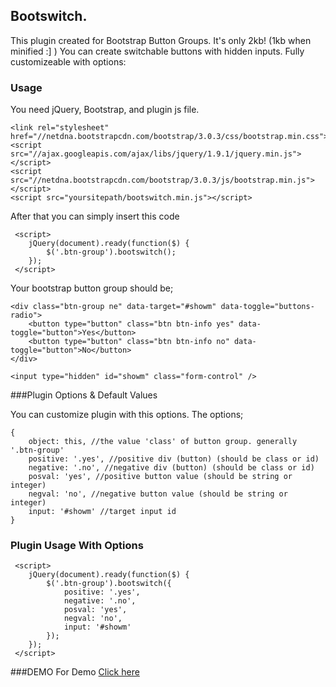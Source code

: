 ## Bootswitch.
This plugin created for Bootstrap Button Groups. It's only 2kb! (1kb when minified :] ) You can create switchable buttons with hidden inputs. Fully customizeable with options:

### Usage
You need jQuery, Bootstrap, and plugin js file.

```
<link rel="stylesheet" href="//netdna.bootstrapcdn.com/bootstrap/3.0.3/css/bootstrap.min.css">
<script src="//ajax.googleapis.com/ajax/libs/jquery/1.9.1/jquery.min.js"></script>
<script src="//netdna.bootstrapcdn.com/bootstrap/3.0.3/js/bootstrap.min.js"></script>
<script src="yoursitepath/bootswitch.min.js"></script>
```
After that you can simply insert this code

```
 <script>
 	jQuery(document).ready(function($) {
 		$('.btn-group').bootswitch();	
 	});
 </script>
```
Your bootstrap button group should be;
```
<div class="btn-group ne" data-target="#showm" data-toggle="buttons-radio">
	<button type="button" class="btn btn-info yes" data-toggle="button">Yes</button>
	<button type="button" class="btn btn-info no" data-toggle="button">No</button>
</div>

<input type="hidden" id="showm" class="form-control" />
```

###Plugin Options & Default Values

You can customize plugin with this options. The options;
```
{
	object: this, //the value 'class' of button group. generally '.btn-group'
	positive: '.yes', //positive div (button) (should be class or id)
	negative: '.no', //negative div (button) (should be class or id)
	posval: 'yes', //positive button value (should be string or integer)
	negval: 'no', //negative button value (should be string or integer)
	input: '#showm' //target input id
}
```

### Plugin Usage With Options
```
 <script>
 	jQuery(document).ready(function($) {
 		$('.btn-group').bootswitch({
			positive: '.yes',
			negative: '.no',
			posval: 'yes',
			negval: 'no',
			input: '#showm'
 		});	
 	});
 </script>
```
###DEMO
For Demo [Click here](http://kaisercrazy.github.io/bootswitch/)
